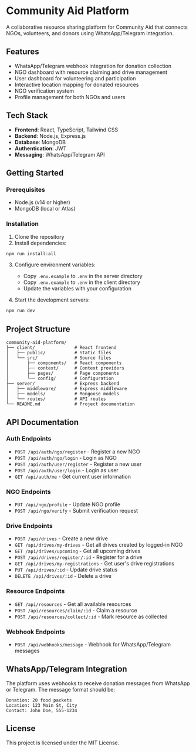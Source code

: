# Community Aid Platform

A collaborative resource sharing platform for Community Aid that connects NGOs, volunteers, and donors using WhatsApp/Telegram integration.

## Features

- WhatsApp/Telegram webhook integration for donation collection
- NGO dashboard with resource claiming and drive management
- User dashboard for volunteering and participation
- Interactive location mapping for donated resources
- NGO verification system
- Profile management for both NGOs and users

## Tech Stack

- **Frontend**: React, TypeScript, Tailwind CSS
- **Backend**: Node.js, Express.js
- **Database**: MongoDB
- **Authentication**: JWT
- **Messaging**: WhatsApp/Telegram API

## Getting Started

### Prerequisites

- Node.js (v14 or higher)
- MongoDB (local or Atlas)

### Installation

1. Clone the repository
2. Install dependencies:

```bash
npm run install:all
```

3. Configure environment variables:
   - Copy `.env.example` to `.env` in the server directory
   - Copy `.env.example` to `.env` in the client directory
   - Update the variables with your configuration

4. Start the development servers:

```bash
npm run dev
```

## Project Structure

```
community-aid-platform/
├── client/               # React frontend
│   ├── public/           # Static files
│   └── src/              # Source files
│       ├── components/   # React components
│       ├── context/      # Context providers
│       ├── pages/        # Page components
│       └── config/       # Configuration
├── server/               # Express backend
│   ├── middleware/       # Express middleware
│   ├── models/           # Mongoose models
│   └── routes/           # API routes
└── README.md             # Project documentation
```

## API Documentation

### Auth Endpoints

- `POST /api/auth/ngo/register` - Register a new NGO
- `POST /api/auth/ngo/login` - Login as NGO
- `POST /api/auth/user/register` - Register a new user
- `POST /api/auth/user/login` - Login as user
- `GET /api/auth/me` - Get current user information

### NGO Endpoints

- `PUT /api/ngo/profile` - Update NGO profile
- `POST /api/ngo/verify` - Submit verification request

### Drive Endpoints

- `POST /api/drives` - Create a new drive
- `GET /api/drives/my-drives` - Get all drives created by logged-in NGO
- `GET /api/drives/upcoming` - Get all upcoming drives
- `POST /api/drives/register/:id` - Register for a drive
- `GET /api/drives/my-registrations` - Get user's drive registrations
- `PUT /api/drives/:id` - Update drive status
- `DELETE /api/drives/:id` - Delete a drive

### Resource Endpoints

- `GET /api/resources` - Get all available resources
- `POST /api/resources/claim/:id` - Claim a resource
- `POST /api/resources/collect/:id` - Mark resource as collected

### Webhook Endpoints

- `POST /api/webhooks/message` - Webhook for WhatsApp/Telegram messages

## WhatsApp/Telegram Integration

The platform uses webhooks to receive donation messages from WhatsApp or Telegram. The message format should be:

```
Donation: 20 food packets
Location: 123 Main St, City
Contact: John Doe, 555-1234
```

## License

This project is licensed under the MIT License.